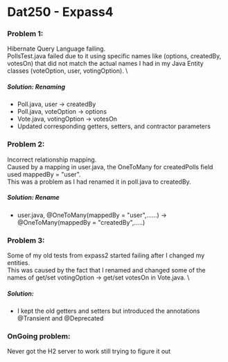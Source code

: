# Dat250 - Expass4

### Problem 1:
Hibernate Query Language failing. \
PollsTest.java failed due to it using specific names like (options, createdBy, votesOn) that did not match the actual names I had in my Java Entity classes (voteOption, user, votingOption). \
##### Solution: Renaming
 - Poll.java, user -> createdBy
 - Poll.java, voteOption -> options
 - Vote.java, votingOption -> votesOn
 - Updated corresponding getters, setters, and contractor parameters

### Problem 2:
Incorrect relationship mapping. \
Caused by a mapping in user.java, the OneToMany for createdPolls field used mappedBy = "user". \
This was a problem as I had renamed it in poll.java to createdBy.

##### Solution: Rename
 - user.java, @OneToMany(mappedBy = "user",......) -> @OneToMany(mappedBy = "createdBy",.....)

### Problem 3:
Some of my old tests from expass2 started failing after I changed my entities. \
This was caused by the fact that I renamed and changed some of the names of get/set votingOption -> get/set votesOn in Vote.java. \

##### Solution:
 - I kept the old getters and setters but introduced the annotations @Transient and @Deprecated 

### OnGoing problem:

Never got the H2 server to work still trying to figure it out